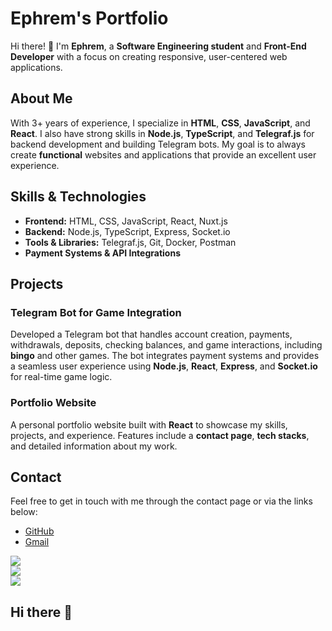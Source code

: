 
# Ephrem's Portfolio

Hi there! 👋 I'm **Ephrem**, a **Software Engineering student** and **Front-End Developer** with a focus on creating responsive, user-centered web applications. 

## About Me

With 3+ years of experience, I specialize in **HTML**, **CSS**, **JavaScript**, and **React**. I also have strong skills in **Node.js**, **TypeScript**, and **Telegraf.js** for backend development and building Telegram bots. My goal is to always create  **functional** websites and applications that provide an excellent user experience.

## Skills & Technologies

- **Frontend:** HTML, CSS, JavaScript, React, Nuxt.js
- **Backend:** Node.js, TypeScript, Express, Socket.io
- **Tools & Libraries:** Telegraf.js, Git, Docker, Postman
- **Payment Systems & API Integrations**

## Projects

### **Telegram Bot for Game Integration**  
Developed a Telegram bot that handles account creation, payments, withdrawals, deposits, checking balances, and game interactions, including **bingo** and other games. The bot integrates payment systems and provides a seamless user experience using **Node.js**, **React**, **Express**, and **Socket.io** for real-time game logic.

### **Portfolio Website**  
A personal portfolio website built with **React** to showcase my skills, projects, and experience. Features include a **contact page**, **tech stacks**, and detailed information about my work.

## Contact

Feel free to get in touch with me through the contact page or via the links below:

- [GitHub](https://github.com/EphremM)
- [Gmail](mailto:mandefroephrem48@gamil.com)

![](https://github-readme-stats.vercel.app/api?username=EpphremM&theme=dark&hide_border=false&include_all_commits=false&count_private=false)<br/>
![](https://github-readme-streak-stats.herokuapp.com/?user=EpphremM&theme=dark&hide_border=false)<br/>
![](https://github-readme-stats.vercel.app/api/top-langs/?username=EpphremM&theme=dark&hide_border=false&include_all_commits=false&count_private=false&layout=compact)


## Hi there 👋

<!--
**EpphremM/EpphremM** is a ✨ _special_ ✨ repository because its `README.md` (this file) appears on your GitHub profile.

Here are some ideas to get you started:

- 🔭 I’m currently working on ...
- 🌱 I’m currently learning ...
- 👯 I’m looking to collaborate on ...
- 🤔 I’m looking for help with ...
- 💬 Ask me about ...
- 📫 How to reach me: ...
- 😄 Pronouns: ...
- ⚡ Fun fact: ...
-->
